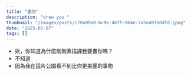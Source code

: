 ```yaml
---
title: "畫你"
description: "draw you "
thumbnail: "/images/posts/c70a99a0-bc9e-46ff-964e-7a5e4010ddfd.jpeg"
date: "2025-07-07"
tags: []
---
```

- 欸，你知道為什麼剛剛素描課我要畫你嗎？
- 不知道
- 因為我在這片公園看不到比你更美麗的事物
